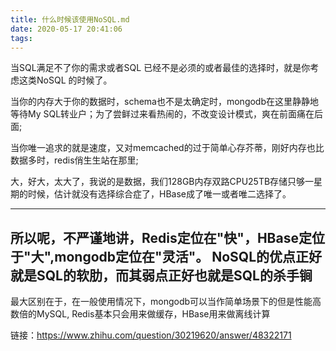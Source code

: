 ```yaml
---
title: 什么时候该使用NoSQL.md
date: 2020-05-17 20:41:06
tags:
---
```


当SQL满足不了你的需求或者SQL 已经不是必须的或者最佳的选择时，就是你考虑这类NoSQL 的时候了。

当你的内存大于你的数据时，schema也不是太确定时，mongodb在这里静静地等待My SQL转业户；为了尝鲜过来看热闹的，不改变设计模式，爽在前面痛在后面;

当你唯一追求的就是速度，又对memcached的过于简单心存芥蒂，刚好内存也比数据多时，redis俏生生站在那里;

<!--more-->

大，好大，太大了，我说的是数据，我们128GB内存双路CPU25TB存储只够一星期的时候，估计就没有选择综合症了，HBase成了唯一或者唯二选择了。

-----------------------------------------
所以呢，不严谨地讲，Redis定位在"快"，HBase定位于"大",mongodb定位在"灵活"。
NoSQL的优点正好就是SQL的软肋，而其弱点正好也就是SQL的杀手锏
-----------------------------------------
最大区别在于，在一般使用情况下，mongodb可以当作简单场景下的但是性能高数倍的MySQL, Redis基本只会用来做缓存，HBase用来做离线计算

链接：https://www.zhihu.com/question/30219620/answer/48322171